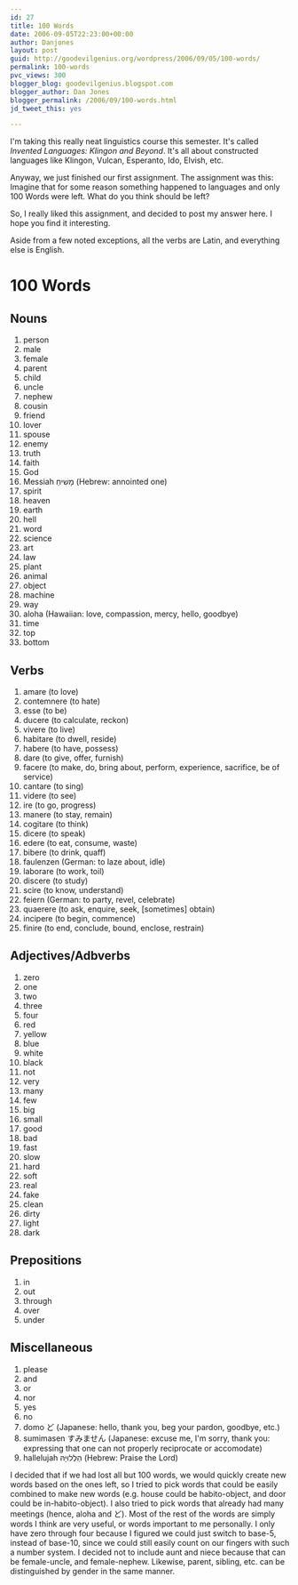```yaml
---
id: 27
title: 100 Words
date: 2006-09-05T22:23:00+00:00
author: Danjones
layout: post
guid: http://goodevilgenius.org/wordpress/2006/09/05/100-words/
permalink: 100-words
pvc_views: 300
blogger_blog: goodevilgenius.blogspot.com
blogger_author: Dan Jones
blogger_permalink: /2006/09/100-words.html
jd_tweet_this: yes

---
```

I'm taking this really neat linguistics course this semester. It's called _Invented Languages: Klingon and Beyond_. It's all about constructed languages like Klingon, Vulcan, Esperanto, Ido, Elvish, etc.

Anyway, we just finished our first assignment. The assignment was this: Imagine that for some reason something happened to languages and only 100 Words were left. What do you think should be left?

So, I really liked this assignment, and decided to post my answer here. I hope you find it interesting.

Aside from a few noted exceptions, all the verbs are Latin, and everything else is English.

# 100 Words

## Nouns

1. person 
1. male
1. female 
1. parent 
1. child 
1. uncle 
1. nephew 
1. cousin 
1. friend
1. lover 
1. spouse 
1. enemy 
1. truth 
1. faith 
1. God 
1. Messiah מָשִׁיחַ (Hebrew: annointed one) 
1. spirit 
1. heaven 
1. earth 
1. hell 
1. word 
1. science 
1. art 
1. law 
1. plant 
1. animal
1. object 
1. machine 
1. way 
1. aloha (Hawaiian: love, compassion, mercy, hello, goodbye) 
1. time 
1. top 
1. bottom

## Verbs

1. amare (to love) 
1. contemnere (to hate) 
1. esse (to be) 
1. ducere (to calculate, reckon) 
1. vivere (to live) 
1. habitare (to dwell, reside) 
1. habere (to have, possess) 
1. dare (to give, offer, furnish) 
1. facere (to make, do, bring about, perform, experience, sacrifice, be of service)
1. cantare (to sing) 
1. videre (to see) 
1. ire (to go, progress) 
1. manere (to stay, remain) 
1. cogitare (to think) 
1. dicere (to speak) 
1. edere (to eat, consume, waste) 
1. bibere (to drink, quaff)
1. faulenzen (German: to laze about, idle) 
1. laborare (to work, toil) 
1. discere (to study) 
1. scire (to know, understand) 
1. feiern (German: to party, revel, celebrate) 
1. quaerere (to ask, enquire, seek, [sometimes] obtain) 
1. incipere (to begin, commence) 
1. finire (to end, conclude, bound, enclose, restrain)

## Adjectives/Adbverbs

1. zero 
1. one 
1. two 
1. three 
1. four 
1. red 
1. yellow
1. blue 
1. white 
1. black 
1. not 
1. very 
1. many 
1. few 
1. big 
1. small
1. good 
1. bad 
1. fast 
1. slow 
1. hard 
1. soft 
1. real 
1. fake
1. clean 
1. dirty 
1. light 
1. dark 

## Prepositions

1. in 
1. out 
1. through
1. over 
1. under

## Miscellaneous
                
1. please 
1. and 
1. or 
1. nor
1. yes 
1. no 
1. domo ど (Japanese: hello, thank you, beg your pardon, goodbye, etc.) 
1. sumimasen すみません (Japanese: excuse me, I'm sorry, thank you: expressing that one can not properly reciprocate or accomodate) 
1. hallelujah הַלְּלוּיָהּ (Hebrew: Praise the Lord)
                
I decided that if we had lost all but 100 words, we would quickly create new words based on the ones left, so I tried to pick words that could be easily combined to make new words (e.g. house could be habito-object, and door could be in-habito-object). I also tried to pick words that already had many meetings (hence, aloha and ど). Most of the rest of the words are simply words I think are very useful, or words important to me personally. I only have zero through four because I figured we could just switch to base-5, instead of base-10, since we could still easily count on our fingers with such a number system. I decided not to include aunt and niece because that can be female-uncle, and female-nephew. Likewise, parent, sibling, etc. can be distinguished by gender in the same manner.
